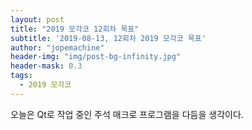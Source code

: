 ```yaml
---
layout: post
title: "2019 모각코 12회차 목표"
subtitle: '2019-08-13, 12회차 2019 모각코 목표'
author: "jopemachine"
header-img: "img/post-bg-infinity.jpg"
header-mask: 0.3
tags:
  - 2019 모각코
---
```


오늘은 Qt로 작업 중인 주석 매크로 프로그램을 다듬을 생각이다.
